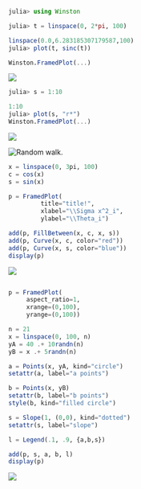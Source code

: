 
````julia
julia> using Winston

julia> t = linspace(0, 2*pi, 100)

linspace(0.0,6.283185307179587,100)
julia> plot(t, sinc(t))

Winston.FramedPlot(...)
````


![](figures/winston_formats_1_1.png)

````julia
julia> s = 1:10

1:10
julia> plot(s, "r*")
Winston.FramedPlot(...)
````


![](figures/winston_formats_1_2.png)





![Random walk.](figures/winston_formats_random_1.png)




````julia
x = linspace(0, 3pi, 100)
c = cos(x)
s = sin(x)

p = FramedPlot(
         title="title!",
         xlabel="\\Sigma x^2_i",
         ylabel="\\Theta_i")

add(p, FillBetween(x, c, x, s))
add(p, Curve(x, c, color="red"))
add(p, Curve(x, s, color="blue"))
display(p)

````


![](figures/winston_formats_3_1.png)

````julia

p = FramedPlot(
     aspect_ratio=1,
     xrange=(0,100),
     yrange=(0,100))

n = 21
x = linspace(0, 100, n)
yA = 40 .+ 10randn(n)
yB = x .+ 5randn(n)

a = Points(x, yA, kind="circle")
setattr(a, label="a points")

b = Points(x, yB)
setattr(b, label="b points")
style(b, kind="filled circle")

s = Slope(1, (0,0), kind="dotted")
setattr(s, label="slope")

l = Legend(.1, .9, {a,b,s})

add(p, s, a, b, l)
display(p)
````


![](figures/winston_formats_3_2.png)
